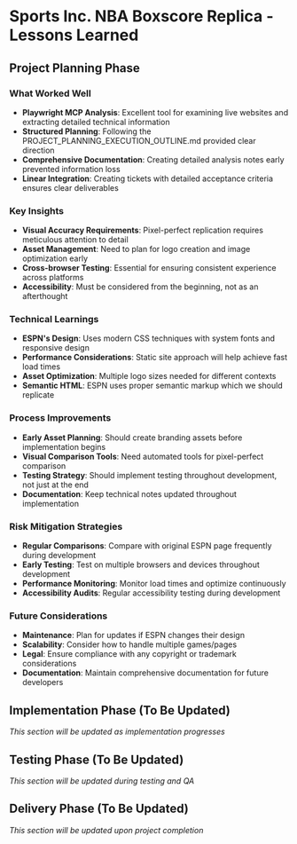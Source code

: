 # Sports Inc. NBA Boxscore Replica - Lessons Learned

## Project Planning Phase

### What Worked Well
- **Playwright MCP Analysis**: Excellent tool for examining live websites and extracting detailed technical information
- **Structured Planning**: Following the PROJECT_PLANNING_EXECUTION_OUTLINE.md provided clear direction
- **Comprehensive Documentation**: Creating detailed analysis notes early prevented information loss
- **Linear Integration**: Creating tickets with detailed acceptance criteria ensures clear deliverables

### Key Insights
- **Visual Accuracy Requirements**: Pixel-perfect replication requires meticulous attention to detail
- **Asset Management**: Need to plan for logo creation and image optimization early
- **Cross-browser Testing**: Essential for ensuring consistent experience across platforms
- **Accessibility**: Must be considered from the beginning, not as an afterthought

### Technical Learnings
- **ESPN's Design**: Uses modern CSS techniques with system fonts and responsive design
- **Performance Considerations**: Static site approach will help achieve fast load times
- **Asset Optimization**: Multiple logo sizes needed for different contexts
- **Semantic HTML**: ESPN uses proper semantic markup which we should replicate

### Process Improvements
- **Early Asset Planning**: Should create branding assets before implementation begins
- **Visual Comparison Tools**: Need automated tools for pixel-perfect comparison
- **Testing Strategy**: Should implement testing throughout development, not just at the end
- **Documentation**: Keep technical notes updated throughout implementation

### Risk Mitigation Strategies
- **Regular Comparisons**: Compare with original ESPN page frequently during development
- **Early Testing**: Test on multiple browsers and devices throughout development
- **Performance Monitoring**: Monitor load times and optimize continuously
- **Accessibility Audits**: Regular accessibility testing during development

### Future Considerations
- **Maintenance**: Plan for updates if ESPN changes their design
- **Scalability**: Consider how to handle multiple games/pages
- **Legal**: Ensure compliance with any copyright or trademark considerations
- **Documentation**: Maintain comprehensive documentation for future developers

## Implementation Phase (To Be Updated)
*This section will be updated as implementation progresses*

## Testing Phase (To Be Updated)
*This section will be updated during testing and QA*

## Delivery Phase (To Be Updated)
*This section will be updated upon project completion*

